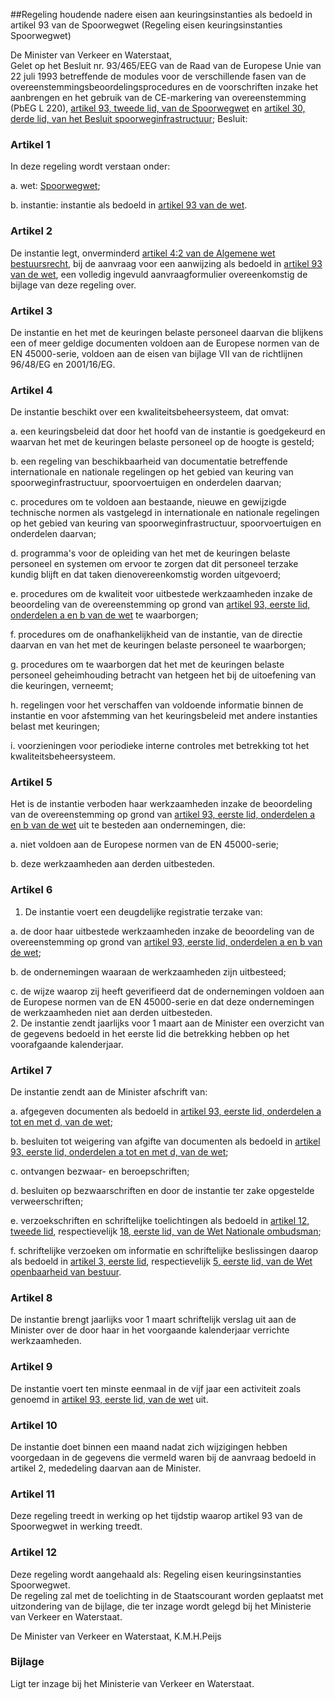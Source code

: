 <meta http-equiv='Content-Type' content='text/html; charset=utf-8' />

##Regeling houdende nadere eisen aan keuringsinstanties als bedoeld in artikel 93 van de Spoorwegwet (Regeling eisen keuringsinstanties Spoorwegwet)

De Minister van Verkeer en Waterstaat,  
Gelet op het Besluit nr. 93/465/EEG van de Raad van de Europese Unie van 22 juli 1993 betreffende de modules voor de verschillende fasen van de overeenstemmingsbeoordelingsprocedures en de voorschriften inzake het aanbrengen en het gebruik van de CE-markering van overeenstemming (PbEG L 220), [artikel 93, tweede lid, van de Spoorwegwet](../../../../../../wet/spoorwegwet/BWBR0015007/README.md) en [artikel 30, derde lid, van het Besluit spoorweginfrastructuur](../../../../../../AMvB/besluit/spoorweginfrastructuur/BWBR0017626/README.md);
Besluit:    

### Artikel  1  

In deze regeling wordt verstaan onder: 

a. wet: [Spoorwegwet](../../../../../../wet/spoorwegwet/BWBR0015007/README.md);  

b. instantie: instantie als bedoeld in [artikel 93 van de wet](../../../../../../wet/spoorwegwet/BWBR0015007/README.md).    

### Artikel  2  

De instantie legt, onverminderd [artikel 4:2 van de Algemene wet bestuursrecht](../../../../../../wet/algemene/wet/bestuursrecht/BWBR0005537/README.md), bij de aanvraag voor een aanwijzing als bedoeld in [artikel 93 van de wet](../../../../../../wet/spoorwegwet/BWBR0015007/README.md), een volledig ingevuld aanvraagformulier overeenkomstig de bijlage van deze regeling over.  

### Artikel  3  

De instantie en het met de keuringen belaste personeel daarvan die blijkens een of meer geldige documenten voldoen aan de Europese normen van de EN 45000-serie, voldoen aan de eisen van bijlage VII van de richtlijnen 96/48/EG en 2001/16/EG.  

### Artikel  4  

De instantie beschikt over een kwaliteitsbeheersysteem, dat omvat: 

a. een keuringsbeleid dat door het hoofd van de instantie is goedgekeurd en waarvan het met de keuringen belaste personeel op de hoogte is gesteld;  

b. een regeling van beschikbaarheid van documentatie betreffende internationale en nationale regelingen op het gebied van keuring van spoorweginfrastructuur, spoorvoertuigen en onderdelen daarvan;  

c. procedures om te voldoen aan bestaande, nieuwe en gewijzigde technische normen als vastgelegd in internationale en nationale regelingen op het gebied van keuring van spoorweginfrastructuur, spoorvoertuigen en onderdelen daarvan;  

d. programma's voor de opleiding van het met de keuringen belaste personeel en systemen om ervoor te zorgen dat dit personeel terzake kundig blijft en dat taken dienovereenkomstig worden uitgevoerd;  

e. procedures om de kwaliteit voor uitbestede werkzaamheden inzake de beoordeling van de overeenstemming op grond van [artikel 93, eerste lid, onderdelen a en b van de wet](../../../../../../wet/spoorwegwet/BWBR0015007/README.md) te waarborgen;  

f. procedures om de onafhankelijkheid van de instantie, van de directie daarvan en van het met de keuringen belaste personeel te waarborgen;  

g. procedures om te waarborgen dat het met de keuringen belaste personeel geheimhouding betracht van hetgeen het bij de uitoefening van die keuringen, verneemt;  

h. regelingen voor het verschaffen van voldoende informatie binnen de instantie en voor afstemming van het keuringsbeleid met andere instanties belast met keuringen;  

i. voorzieningen voor periodieke interne controles met betrekking tot het kwaliteitsbeheersysteem.    

### Artikel  5  

Het is de instantie verboden haar werkzaamheden inzake de beoordeling van de overeenstemming op grond van [artikel 93, eerste lid, onderdelen a en b van de wet](../../../../../../wet/spoorwegwet/BWBR0015007/README.md) uit te besteden aan ondernemingen, die: 

a. niet voldoen aan de Europese normen van de EN 45000-serie;  

b. deze werkzaamheden aan derden uitbesteden.    

### Artikel  6  

1.  De instantie voert een deugdelijke registratie terzake van: 

a. de door haar uitbestede werkzaamheden inzake de beoordeling van de overeenstemming op grond van [artikel 93, eerste lid, onderdelen a en b van de wet](../../../../../../wet/spoorwegwet/BWBR0015007/README.md);  

b. de ondernemingen waaraan de werkzaamheden zijn uitbesteed;  

c. de wijze waarop zij heeft geverifieerd dat de ondernemingen voldoen aan de Europese normen van de EN 45000-serie en dat deze ondernemingen de werkzaamheden niet aan derden uitbesteden.     
2.  De instantie zendt jaarlijks voor 1 maart aan de Minister een overzicht van de gegevens bedoeld in het eerste lid die betrekking hebben op het voorafgaande kalenderjaar.   

### Artikel  7  

De instantie zendt aan de Minister afschrift van: 

a. afgegeven documenten als bedoeld in [artikel 93, eerste lid, onderdelen a tot en met d, van de wet](../../../../../../wet/spoorwegwet/BWBR0015007/README.md);  

b. besluiten tot weigering van afgifte van documenten als bedoeld in [artikel 93, eerste lid, onderdelen a tot en met d, van de wet](../../../../../../wet/spoorwegwet/BWBR0015007/README.md);  

c. ontvangen bezwaar- en beroepschriften;  

d. besluiten op bezwaarschriften en door de instantie ter zake opgestelde verweerschriften;  

e. verzoekschriften en schriftelijke toelichtingen als bedoeld in [artikel 12, tweede lid](../../../../../../wet/wet/nationale/ombudsman/BWBR0003372/README.md), respectievelijk [18, eerste lid, van de Wet Nationale ombudsman](../../../../../../wet/wet/nationale/ombudsman/BWBR0003372/README.md);  

f. schriftelijke verzoeken om informatie en schriftelijke beslissingen daarop als bedoeld in [artikel 3, eerste lid](../../../../../../wet/wet/openbaarheid/van/bestuur/BWBR0005252/README.md), respectievelijk [5, eerste lid, van de Wet openbaarheid van bestuur](../../../../../../wet/wet/openbaarheid/van/bestuur/BWBR0005252/README.md).    

### Artikel  8  

De instantie brengt jaarlijks voor 1 maart schriftelijk verslag uit aan de Minister over de door haar in het voorgaande kalenderjaar verrichte werkzaamheden.  

### Artikel  9  

De instantie voert ten minste eenmaal in de vijf jaar een activiteit zoals genoemd in [artikel 93, eerste lid, van de wet](../../../../../../wet/spoorwegwet/BWBR0015007/README.md) uit.  

### Artikel  10  

De instantie doet binnen een maand nadat zich wijzigingen hebben voorgedaan in de gegevens die vermeld waren bij de aanvraag bedoeld in artikel 2, mededeling daarvan aan de Minister.  

### Artikel  11  

Deze regeling treedt in werking op het tijdstip waarop artikel 93 van de Spoorwegwet in werking treedt.  

### Artikel  12  

Deze regeling wordt aangehaald als: Regeling eisen keuringsinstanties Spoorwegwet.  
De regeling zal met de toelichting in de Staatscourant worden geplaatst met uitzondering van de bijlage, die ter inzage wordt gelegd bij het Ministerie van Verkeer en Waterstaat.   

De 
Minister van Verkeer en Waterstaat, 
K.M.H.Peijs   

### Bijlage  

Ligt ter inzage bij het Ministerie van Verkeer en Waterstaat.  
